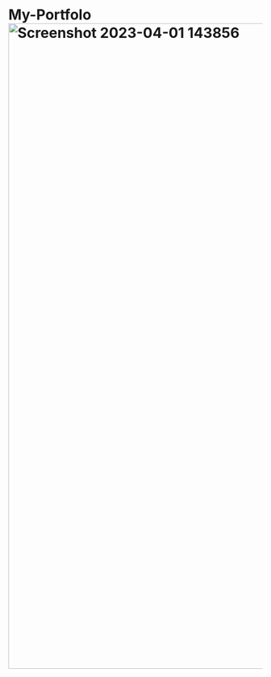 # My-Portfolo<img width="1280" alt="Screenshot 2023-04-01 143856" src="https://user-images.githubusercontent.com/48622568/229273039-15a88117-eaa5-4e32-94ae-8d928afad3ec.png">
